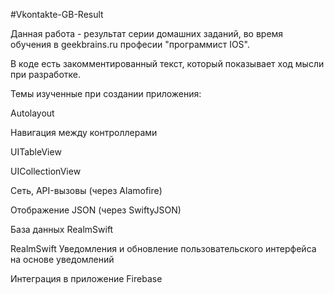 #Vkontakte-GB-Result


Данная работа - результат серии домашних заданий, во время обучения в geekbrains.ru  професии "программист IOS".

В коде есть закомментированный текст, который показывает ход мысли при разработке.

Темы изученные при создании приложения:

Autolayout

Навигация между контроллерами

UITableView

UICollectionView

Сеть, API-вызовы (через Alamofire)

Отображение JSON (через SwiftyJSON)

База данных RealmSwift

RealmSwift Уведомления и обновление пользовательского интерфейса на основе уведомлений

Интеграция в приложение Firebase

